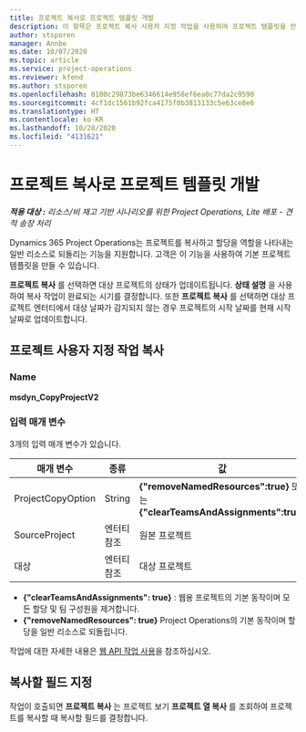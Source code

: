 ```yaml
---
title: 프로젝트 복사로 프로젝트 템플릿 개발
description: 이 항목은 프로젝트 복사 사용자 지정 작업을 사용하여 프로젝트 템플릿을 만드는 방법에 대한 정보를 제공합니다.
author: stsporen
manager: Annbe
ms.date: 10/07/2020
ms.topic: article
ms.service: project-operations
ms.reviewer: kfend
ms.author: stsporen
ms.openlocfilehash: 0100c29873be6346614e958ef6ea0c77da2c9590
ms.sourcegitcommit: 4cf1dc1561b92fca4175f0b3813133c5e63ce8e6
ms.translationtype: HT
ms.contentlocale: ko-KR
ms.lasthandoff: 10/28/2020
ms.locfileid: "4131621"
---
```

# <a name="develop-project-templates-with-copy-project"></a>프로젝트 복사로 프로젝트 템플릿 개발

_**적용 대상 :** 리소스/비 재고 기반 시나리오를 위한 Project Operations, Lite 배포 - 견적 송장 처리_

Dynamics 365 Project Operations는 프로젝트를 복사하고 할당을 역할을 나타내는 일반 리소스로 되돌리는 기능을 지원합니다. 고객은 이 기능을 사용하여 기본 프로젝트 템플릿을 만들 수 있습니다.

**프로젝트 복사** 를 선택하면 대상 프로젝트의 상태가 업데이트됩니다. **상태 설명** 을 사용하여 복사 작업이 완료되는 시기를 결정합니다. 또한 **프로젝트 복사** 를 선택하면 대상 프로젝트 엔터티에서 대상 날짜가 감지되지 않는 경우 프로젝트의 시작 날짜를 현재 시작 날짜로 업데이트합니다.

## <a name="copy-project-custom-action"></a>프로젝트 사용자 지정 작업 복사 

### <a name="name"></a>Name 

**msdyn_CopyProjectV2**

### <a name="input-parameters"></a>입력 매개 변수
3개의 입력 매개 변수가 있습니다.

| 매개 변수          | 종류   | 값                                                   | 
|--------------------|--------|----------------------------------------------------------|
| ProjectCopyOption  | String | **{"removeNamedResources":true}** 또는 **{"clearTeamsAndAssignments":true}** |
| SourceProject      | 엔터티 참조 | 원본 프로젝트 |
| 대상             | 엔터티 참조 | 대상 프로젝트 |


- **{"clearTeamsAndAssignments": true}** : 웹용 프로젝트의 기본 동작이며 모든 할당 및 팀 구성원을 제거합니다.
- **{"removeNamedResources": true}** Project Operations의 기본 동작이며 할당을 일반 리소스로 되돌립니다.

작업에 대한 자세한 내용은 [웹 API 작업 사용](https://docs.microsoft.com/powerapps/developer/common-data-service/webapi/use-web-api-actions)을 참조하십시오.

## <a name="specify-fields-to-copy"></a>복사할 필드 지정 
작업이 호출되면 **프로젝트 복사** 는 프로젝트 보기 **프로젝트 열 복사** 를 조회하여 프로젝트를 복사할 때 복사할 필드를 결정합니다.
